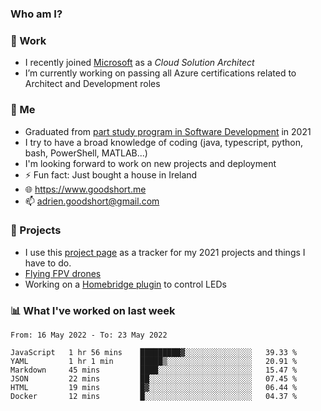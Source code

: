 ### Who am I?

<!--
**goodshort/goodshort** is a ✨ _special_ ✨ repository because its `README.md` (this file) appears on your GitHub profile.
-->
### 💼 Work
- I recently joined [Microsoft](https://www.microsoft.com/) as a _Cloud Solution Architect_
- I’m currently working on passing all Azure certifications related to Architect and Development roles

### 🌱 Me
- Graduated from [part study program in Software Development](https://www.goodshort.me/who-am-i/studies#higher-diploma-in-software-development) in 2021
- I try to have a broad knowledge of coding (java, typescript, python, bash, PowerShell, MATLAB...)
- I'm looking forward to work on new projects and deployment
- ⚡ Fun fact: Just bought a house in Ireland
- 🌐 https://www.goodshort.me
- 📫 adrien.goodshort@gmail.com

### 🚧 Projects

- I use this [project page](https://github.com/users/goodshort/projects/2) as a tracker for my 2021 projects and things I have to do.
- [Flying FPV drones](https://www.youtube.com/watch?v=PdOF5c4RF18&list=PLhU-As_kQhM6L6iwidza6sSdfxEybA7VZ)
- Working on a [Homebridge plugin](https://github.com/goodshort/homebridge-wled-preset) to control LEDs

### 📊 What I've worked on last week

<!--START_SECTION:waka-->

```text
From: 16 May 2022 - To: 23 May 2022

JavaScript   1 hr 56 mins    █████████▓░░░░░░░░░░░░░░░   39.33 %
YAML         1 hr 1 min      █████▒░░░░░░░░░░░░░░░░░░░   20.91 %
Markdown     45 mins         ████░░░░░░░░░░░░░░░░░░░░░   15.47 %
JSON         22 mins         ██░░░░░░░░░░░░░░░░░░░░░░░   07.45 %
HTML         19 mins         █▓░░░░░░░░░░░░░░░░░░░░░░░   06.44 %
Docker       12 mins         █░░░░░░░░░░░░░░░░░░░░░░░░   04.37 %
```

<!--END_SECTION:waka-->
